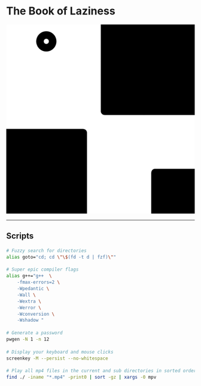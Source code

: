 # The Book of Laziness

![fish](./static/img/image.png)

---

## Scripts

```bash
# Fuzzy search for directories
alias goto="cd; cd \"\$(fd -t d | fzf)\""

# Super epic compiler flags
alias g++="g++  \
	-fmax-errors=2 \
	-Wpedantic \
	-Wall \
	-Wextra \
	-Werror \
	-Wconversion \
	-Wshadow "

# Generate a password
pwgen -N 1 -n 12

# Display your keyboard and mouse clicks
screenkey -M --persist --no-whitespace

# Play all mp4 files in the current and sub directories in sorted order
find ./ -iname "*.mp4" -print0 | sort -gz | xargs -0 mpv

```
### 
